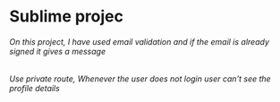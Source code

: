 # Sublime projec

<h6>On this project, I have used email validation and if the email is already signed it gives a message</h6>
<h6>Use private route, Whenever the user does not login user can't see the profile details</h6>
